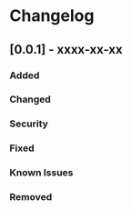 # Changelog


## [0.0.1] - xxxx-xx-xx

### Added

### Changed

### Security

### Fixed

### Known Issues

### Removed